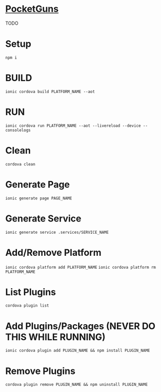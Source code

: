 <!--! Replace all 'PocketGuns' to your PROJECT_NAME -->

# [PocketGuns](https://github.com/dudushy/PocketGuns/)
TODO

# Setup
```npm i```

# BUILD
```ionic cordova build PLATFORM_NAME --aot```

# RUN
```ionic cordova run PLATFORM_NAME --aot --livereload --device --consolelogs```

# Clean
```cordova clean```

# Generate Page
```ionic generate page PAGE_NAME```

# Generate Service
```ionic generate service .services/SERVICE_NAME```

# Add/Remove Platform
```ionic cordova platform add PLATFORM_NAME```
```ionic cordova platform rm PLATFORM_NAME```

# List Plugins
```cordova plugin list```

# Add Plugins/Packages (NEVER DO THIS WHILE RUNNING)
```ionic cordova plugin add PLUGIN_NAME && npm install PLUGIN_NAME```

# Remove Plugins
```cordova plugin remove PLUGIN_NAME && npm uninstall PLUGIN_NAME```
